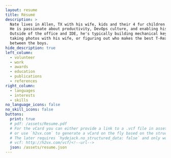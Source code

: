```yaml
---
layout: resume
title: Résumé
description: >
  Nate lives in Allen, TX with his wife, kids and their 4 fur children.
  He is passionate about productivity, DevOps culture, and enabling his peers.
  Outside of the office and IDE, he's typically building mechanical keyboards,
  taking photos with his wife, or figuring out who makes the best T-Rex impression
  between the boys.
hide_description: true
left_column:
  - volunteer
  - work
  - awards
  - education
  - publications
  - references
right_column:
  - languages
  - interests
  - skills
no_language_icons: false
no_skill_icons: false
buttons:
  print: true
  # pdf: /assets/Resume.pdf
  # For the vCard you can either provide a link to a .vcf file in assets (see `pdf` above),
  # or use `h2vx.com` to generate a vCard on the fly based on the structured data of the resume page.
  # The later requires `hydejack.no_structured_data: false` and only works once the site is deployed to a public URL.
  # vcf: http://h2vx.com/vcf/<!--url-->
  json: /assets/resume.json
---
```

